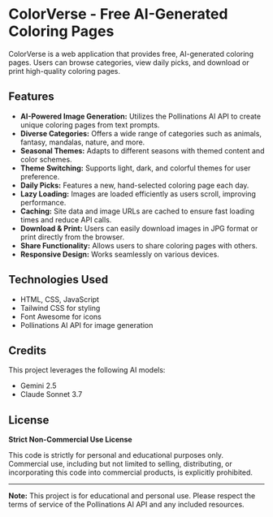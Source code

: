 # ColorVerse - Free AI-Generated Coloring Pages

ColorVerse is a web application that provides free, AI-generated coloring pages. Users can browse categories, view daily picks, and download or print high-quality coloring pages.

## Features

- **AI-Powered Image Generation:** Utilizes the Pollinations AI API to create unique coloring pages from text prompts.
- **Diverse Categories:** Offers a wide range of categories such as animals, fantasy, mandalas, nature, and more.
- **Seasonal Themes:** Adapts to different seasons with themed content and color schemes.
- **Theme Switching:**  Supports light, dark, and colorful themes for user preference.
- **Daily Picks:** Features a new, hand-selected coloring page each day.
- **Lazy Loading:** Images are loaded efficiently as users scroll, improving performance.
- **Caching:** Site data and image URLs are cached to ensure fast loading times and reduce API calls.
- **Download & Print:** Users can easily download images in JPG format or print directly from the browser.
- **Share Functionality:** Allows users to share coloring pages with others.
- **Responsive Design:**  Works seamlessly on various devices.

## Technologies Used

- HTML, CSS, JavaScript
- Tailwind CSS for styling
- Font Awesome for icons
- Pollinations AI API for image generation

## Credits

This project leverages the following AI models:

- Gemini 2.5
- Claude Sonnet 3.7

## License

**Strict Non-Commercial Use License**

This code is strictly for personal and educational purposes only. Commercial use, including but not limited to selling, distributing, or incorporating this code into commercial products, is explicitly prohibited.

---

**Note:** This project is for educational and personal use. Please respect the terms of service of the Pollinations AI API and any included resources.